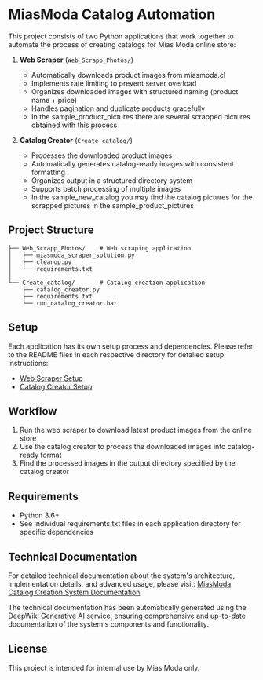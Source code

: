 # MiasModa Catalog Automation

This project consists of two Python applications that work together to automate the process of creating catalogs for Mias Moda online store:

1. **Web Scraper** (`Web_Scrapp_Photos/`)
   - Automatically downloads product images from miasmoda.cl
   - Implements rate limiting to prevent server overload
   - Organizes downloaded images with structured naming (product name + price)
   - Handles pagination and duplicate products gracefully
   - In the sample_product_pictures there are several scrapped pictures obtained with this process

2. **Catalog Creator** (`Create_catalog/`)
   - Processes the downloaded product images
   - Automatically generates catalog-ready images with consistent formatting
   - Organizes output in a structured directory system
   - Supports batch processing of multiple images
   - In the sample_new_catalog you may find the catalog pictures for the scrapped pictures in the sample_product_pictures



## Project Structure

```
├── Web_Scrapp_Photos/    # Web scraping application
│   ├── miasmoda_scraper_solution.py
│   ├── cleanup.py
│   └── requirements.txt
│
└── Create_catalog/       # Catalog creation application
    ├── catalog_creator.py
    ├── requirements.txt
    └── run_catalog_creator.bat
```

## Setup

Each application has its own setup process and dependencies. Please refer to the README files in each respective directory for detailed setup instructions:

- [Web Scraper Setup](./Web_Scrapp_Photos/README.md)
- [Catalog Creator Setup](./Create_catalog/README.md)

## Workflow

1. Run the web scraper to download latest product images from the online store
2. Use the catalog creator to process the downloaded images into catalog-ready format
3. Find the processed images in the output directory specified by the catalog creator

## Requirements

- Python 3.6+
- See individual requirements.txt files in each application directory for specific dependencies

## Technical Documentation

For detailed technical documentation about the system's architecture, implementation details, and advanced usage, please visit:
[MiasModa Catalog Creation System Documentation](https://deepwiki.com/pjmssb/MiasModa_Catalogo/3-catalog-creation-system)

The technical documentation has been automatically generated using the DeepWiki Generative AI service, ensuring comprehensive and up-to-date documentation of the system's components and functionality.

## License

This project is intended for internal use by Mias Moda only.